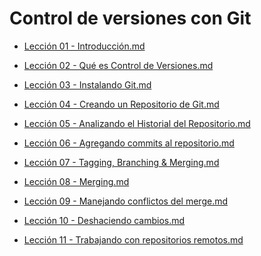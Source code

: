 # Control de versiones con Git

 - [Lección 01 - Introducción.md](Lecci%C3%B3n%2001%20-%20Introducci%C3%B3n.md)

 - [Lección 02 - Qué es Control de Versiones.md](Lecci%C3%B3n%2002%20-%20Qu%C3%A9%20es%20Control%20de%20Versiones.md)

 - [Lección 03 - Instalando Git.md](https://github.com/achamizoch/axity-git-internal-training/blob/master/Lecci%C3%B3n%2003%20-%20Instalando%20Git.md)

 - [Lección 04 - Creando un Repositorio de Git.md](https://github.com/achamizoch/axity-git-internal-training/blob/master/Lecci%C3%B3n%2004%20-%20Creando%20un%20Repositorio%20de%20Git.md)

 - [Lección 05 - Analizando el Historial del Repositorio.md](https://github.com/achamizoch/axity-git-internal-training/blob/master/Lecci%C3%B3n%2005%20-%20Analizando%20el%20Historial%20del%20Repositorio.md)

 - [Lección 06 - Agregando commits al repositorio.md](https://github.com/achamizoch/axity-git-internal-training/blob/master/Lecci%C3%B3n%2006%20-%20Agregando%20commits%20al%20repositorio.md)

 - [Lección 07 - Tagging, Branching & Merging.md](https://github.com/achamizoch/axity-git-internal-training/blob/master/Lecci%C3%B3n%2007%20-%20Tagging%2C%20Branching%20%26%20Merging.md)

 - [Lección 08 - Merging.md](https://github.com/achamizoch/axity-git-internal-training/blob/master/Lecci%C3%B3n%2008%20-%20Merging.md)

 - [Lección 09 - Manejando conflictos del merge.md](https://github.com/achamizoch/axity-git-internal-training/blob/master/Lecci%C3%B3n%2009%20-%20Manejando%20conflictos%20del%20merge.md)

 - [Lección 10 - Deshaciendo cambios.md](https://github.com/achamizoch/axity-git-internal-training/blob/master/Lecci%C3%B3n%2010%20-%20Deshaciendo%20cambios.md)

 - [Lección 11 - Trabajando con repositorios remotos.md](https://github.com/achamizoch/axity-git-internal-training/blob/master/Lecci%C3%B3n%2011%20-%20Trabajando%20con%20repositorios%20remotos.md)
<!--stackedit_data:
eyJoaXN0b3J5IjpbLTEwODk2ODA1MDcsMTk3ODI5MjMxOV19
-->
